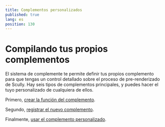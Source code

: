 ```yaml
---
title: Complementos personalizados
published: true
lang: es
position: 130
---
```


# Compilando tus propios complementos

El sistema de complemente te permite definir tus propios complemento para que tengas un control detallado sobre el proceso de pre-renderizado de Scully.
Hay seis tipos de complementos principales, y puedes hacer el tuyo personalizado de cualquiera de ellos.

Primero, [crear la función del complemento](/docs/Reference/plugins/custom-plugins/create-a-plugin-function).

Segundo, [registrar el nuevo complemento](/docs/Reference/plugins/custom-plugins/register-a-new-plugin).

Finalmente, [usar el complemento personalizado](/docs/Reference/plugins/custom-plugins/use-a-custom-plugin).
